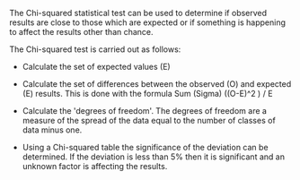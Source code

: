The Chi-squared statistical test can be used to determine if observed results are close to those which are expected or if something is happening to affect the results other than chance.

The Chi-squared test is carried out as follows:

- Calculate the set of expected values (E)

- Calculate the set of differences between the observed (O) and expected (E) results. This is done with the formula Sum (Sigma) ((O-E)^2 ) / E

- Calculate the 'degrees of freedom'. The degrees of freedom are a measure of the spread of the data equal to the number of classes of data minus one.

- Using a Chi-squared table the significance of the deviation can be determined. If the deviation is less than 5% then it is significant and an unknown factor is affecting the results.